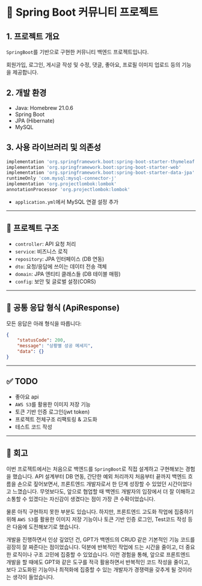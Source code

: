 # 📝 Spring Boot 커뮤니티 프로젝트

## 1. 프로젝트 개요

`SpringBoot`를 기반으로 구현한 커뮤니티 백엔드 프로젝트입니다. 

회원가입, 로그인, 게시글 작성 및 수정, 댓글, 좋아요, 프로필 이미지 업로드 등의 기능을 제공합니다.

## 2. 개발 환경

-   Java: Homebrew 21.0.6
-   Spring Boot
-   JPA (Hibernate)
-   MySQL

## 3. 사용 라이브러리 및 의존성

```gradle
implementation 'org.springframework.boot:spring-boot-starter-thymeleaf'
implementation 'org.springframework.boot:spring-boot-starter-web'
implementation 'org.springframework.boot:spring-boot-starter-data-jpa'
runtimeOnly 'com.mysql:mysql-connector-j'
implementation 'org.projectlombok:lombok'
annotationProcessor 'org.projectlombok:lombok'
```

-   `application.yml`에서 MySQL 연결 설정 추가

---

## 📁 프로젝트 구조

-   `controller`: API 요청 처리
-   `service`: 비즈니스 로직
-   `repository`: JPA 인터페이스 (DB 연동)
-   `dto`: 요청/응답에 쓰이는 데이터 전송 객체
-   `domain`: JPA 엔티티 클래스들 (DB 테이블 매핑)
-   `config`: 보안 및 글로벌 설정(CORS)

---

## 📌 공통 응답 형식 (ApiResponse)

모든 응답은 아래 형식을 따릅니다:

```json
{
	"statusCode": 200,
	"message": "상황별 성공 메세지",
	"data": {}
}
```

---

## ✅ TODO

-   좋아요 api
-   `AWS S3`를 활용한 이미지 저장 기능
-   토큰 기반 인증 로그인(jwt token)
-   프로젝트 전체구조 리팩토링 & 고도화
-   테스트 코드 작성

---

## 🌈 회고
이번 프로젝트에서는 처음으로 백엔드를 `SpringBoot`로 직접 설계하고 구현해보는 경험을 했습니다. API 설계부터 DB 연동, 간단한 예외 처리까지 처음부터 끝까지 백엔드 흐름을 손으로 짚어보면서, 프론트엔드 개발자로서 한 단계 성장할 수 있었던 시간이었다고 느꼈습니다.
무엇보다도, 앞으로 협업할 때 백엔드 개발자의 입장에서 더 잘 이해하고 소통할 수 있겠다는 자신감이 생겼다는 점이 가장 큰 수확이었습니다.

물론 아직 구현하지 못한 부분도 있습니다. 하지만, 프론트엔드 고도화 작업에 집중하기 위해 `AWS S3`를 활용한 이미지 저장 기능이나 토큰 기반 인증 로그인, Test코드 작성 등은 다음에 도전해보기로 했습니다.

개발을 진행하면서 인상 깊었던 건, GPT가 백엔드의 CRUD 같은 기본적인 기능 코드를 굉장히 잘 짜준다는 점이었습니다. 덕분에 반복적인 작업에 드는 시간을 줄이고, 더 중요한 로직이나 구조 고민에 집중할 수 있었습니다. 이런 경험을 통해, 앞으로 프론트엔드 개발을 할 때에도 GPT와 같은 도구를 적극 활용하면서 반복적인 코드 작성을 줄이고, 보다 고도화된 기능이나 최적화에 집중할 수 있는 개발자가 경쟁력을 갖추게 될 것이라는 생각이 들었습니다.
